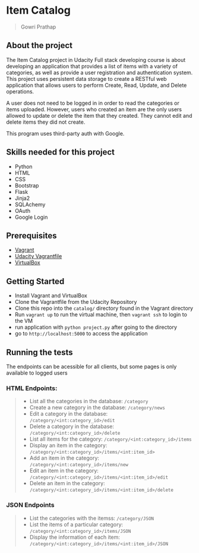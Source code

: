 # Item Catalog

> Gowri Prathap

## About the project

The Item Catalog project in Udacity Full stack developing course is about developing an application that provides a list of items with a variety of categories, as well as provide a user registration and authentication system. This project uses persistent data storage to create a RESTful web application that allows users to perform Create, Read, Update, and Delete operations.

A user does not need to be logged in in order to read the categories or items uploaded. However, users who created an item are the only users allowed to update or delete the item that they created. They cannot edit and delete items they did not create.

This program uses third-party auth with Google.


## Skills needed for this project
- Python
- HTML
- CSS
- Bootstrap
- Flask
- Jinja2
- SQLAchemy
- OAuth
- Google Login

## Prerequisites
- [Vagrant](https://www.vagrantup.com/)
- [Udacity Vagrantfile](https://github.com/udacity/fullstack-nanodegree-vm)
- [VirtualBox](https://www.virtualbox.org/wiki/Downloads)

## Getting Started

- Install Vagrant and VirtualBox
- Clone the Vagrantfile from the Udacity Repository
- Clone this repo into the `catalog/` directory found in the Vagrant directory
- Run `vagrant up` to run the virtual machine, then `vagrant ssh` to login to the VM
- run application with `python project.py` after going to the directory
- go to `http://localhost:5000` to access the application


## Running the tests

The endpoints can be acessible for all clients, but some pages is only available to logged users

### HTML Endpoints:

> * List all the categories in the database: `/category`
> * Create a new category in the database: `/category/news`
> * Edit a category in the database:     `/category/<int:category_id>/edit`
> * Delete a category in the database: `/category/<int:category_id>/delete`
> * List all items for the category:
> `/category/<int:category_id>/items`
> * Display an item in the category:
> `/category/<int:category_id>/items/<int:item_id>`
> * Add an item in the category: `/category/<int:category_id>/items/new`
> * Edit an item in the category:
> `/category/<int:category_id>/items/<int:item_id>/edit`
> * Delete an item in the category:
> `/category/<int:category_id>/items/<int:item_id>/delete`

### JSON Endpoints

> * List the categories with the itemss: `/category/JSON`
> * List the items of a particular category: `/category/<int:category_id>/items/JSON`
> * Display the information of each item: `/category/<int:category_id>/items/<int:item_id>/JSON`
